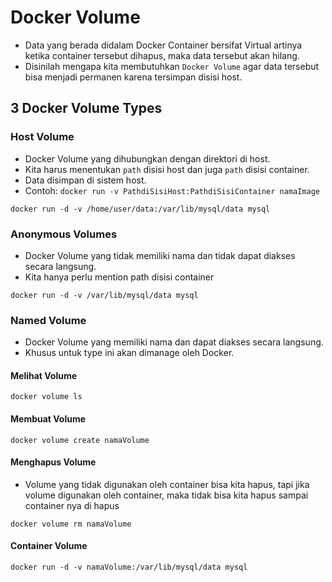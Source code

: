 # Docker Volume

- Data yang berada didalam Docker Container bersifat Virtual artinya ketika container tersebut dihapus, maka data tersebut akan hilang.
- Disinilah mengapa kita membutuhkan `Docker Volume` agar data tersebut bisa menjadi permanen karena tersimpan disisi host.

## 3 Docker Volume Types

### Host Volume

- Docker Volume yang dihubungkan dengan direktori di host.
- Kita harus menentukan `path` disisi host dan juga `path` disisi container.
- Data disimpan di sistem host.
- Contoh: `docker run -v PathdiSisiHost:PathdiSisiContainer namaImage`

```
docker run -d -v /home/user/data:/var/lib/mysql/data mysql
```

### Anonymous Volumes
- Docker Volume yang tidak memiliki nama dan tidak dapat diakses secara langsung.
- Kita hanya perlu mention path disisi container

```
docker run -d -v /var/lib/mysql/data mysql
```

### Named Volume
- Docker Volume yang memiliki nama dan dapat diakses secara langsung.
- Khusus untuk type ini akan dimanage oleh Docker.

#### Melihat Volume
```
docker volume ls
```

#### Membuat Volume
```
docker volume create namaVolume
```

#### Menghapus Volume
- Volume yang tidak digunakan oleh container bisa kita hapus, tapi jika volume digunakan oleh container, maka tidak bisa kita hapus sampai container nya di hapus
```
docker volume rm namaVolume
```

#### Container Volume
```
docker run -d -v namaVolume:/var/lib/mysql/data mysql
```




